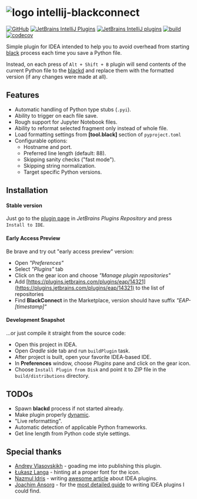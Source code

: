 # ![logo](https://raw.githubusercontent.com/lensvol/intellij-blackconnect/master/src/main/resources/icons/blackconnect@2x.svg) intellij-blackconnect

[![GitHub](https://img.shields.io/github/license/lensvol/intellij-blackconnect)](https://github.com/lensvol/intellij-blackconnect/blob/master/LICENSE) [![JetBrains IntelliJ Plugins](https://img.shields.io/jetbrains/plugin/v/14321-blackconnect)](https://plugins.jetbrains.com/plugin/14321-blackconnect/versions) [![JetBrains IntelliJ plugins](https://img.shields.io/jetbrains/plugin/d/14321-blackconnect)](https://plugins.jetbrains.com/plugin/14321-blackconnect) [![build](https://github.com/lensvol/intellij-blackconnect/workflows/build/badge.svg)](https://github.com/lensvol/intellij-blackconnect/actions?query=workflow%3Abuild) [![codecov](https://codecov.io/gh/lensvol/intellij-blackconnect/branch/master/graph/badge.svg)](https://codecov.io/gh/lensvol/intellij-blackconnect)

Simple plugin for IDEA intended to help you to avoid overhead from starting [black](https://github.com/psf/black) process each time you save a Python file.

Instead, on each press of `Alt + Shift + B` plugin will send contents of the current Python file to the [blackd](https://black.readthedocs.io/en/stable/blackd.html) and replace them with the formatted version (if any changes were made at all).

## Features

* Automatic handling of Python type stubs (`.pyi`).
* Ability to trigger on each file save.
* Rough support for Jupyter Notebook files.
* Ability to reformat selected fragment only instead of whole file.
* Load formatting settings from **[tool.black]** section of `pyproject.toml`
* Configurable options:
    * Hostname and port.
    * Preferred line length (default: 88).
    * Skipping sanity checks ("fast mode").
    * Skipping string normalization.
    * Target specific Python versions.

## Installation

#### Stable version

Just go to the [plugin page](https://plugins.jetbrains.com/plugin/14321-blackconnect) in *JetBrains Plugins Repository* and press `Install to IDE`.

#### Early Access Preview

Be brave and try out "early access preview" version:
* Open *"Preferences"*
* Select *"Plugins"* tab
* Click on the gear icon and choose *"Manage plugin repositories"*
* Add [https://plugins.jetbrains.com/plugins/eap/14321](https://plugins.jetbrains.com/plugins/eap/14321) to the list of repositories
* Find **BlackConnect** in the Marketplace, version should have suffix *"EAP-[timestamp]"*

#### Development Snapshot

...or just compile it straight from the source code:

* Open this project in IDEA.
* Open _Gradle_ side tab and run `buildPlugin` task.
* After project is built, open your favorite IDEA-based IDE.
* In **Preferences** window, choose *Plugins* pane and click on the gear icon.
* Choose `Install Plugin from Disk` and point it to ZIP file in the `build/distributions` directory.

## TODOs

* Spawn **blackd** process if not started already.
* Make plugin properly [dynamic](https://www.jetbrains.org/intellij/sdk/docs/basics/plugin_structure/dynamic_plugins.html).
* "Live reformatting".
* Automatic detection of applicable Python frameworks.
* Get line length from Python code style settings.

## Special thanks

* [Andrey Vlasovskikh](https://github.com/vlasovskikh) - goading me into publishing this plugin.
* [Łukasz Langa](https://github.com/ambv) - hinting at a proper font for the icon.
* [Nazmul Idris](https://github.com/nazmulidris) - writing [awesome article](https://developerlife.com/2019/08/25/idea-plugin-example-intro/) about IDEA plugins.
* [Joachim Ansorg](https://github.com/jansorg) - for the [most detailed guide](https://www.plugin-dev.com/intellij/) to writing IDEA plugins I could find.
